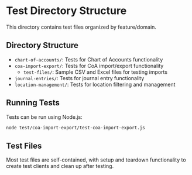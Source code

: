 # Test Directory Structure

This directory contains test files organized by feature/domain.

## Directory Structure

- `chart-of-accounts/`: Tests for Chart of Accounts functionality
- `coa-import-export/`: Tests for CoA import/export functionality
   - `test-files/`: Sample CSV and Excel files for testing imports
- `journal-entries/`: Tests for journal entry functionality
- `location-management/`: Tests for location filtering and management

## Running Tests

Tests can be run using Node.js:

```bash
node test/coa-import-export/test-coa-import-export.js
```

## Test Files

Most test files are self-contained, with setup and teardown functionality to create test clients and clean up after testing.